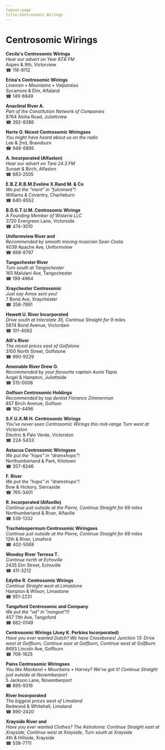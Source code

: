 ```yaml
---
layout:page
title:Centrosomic Wirings
---
```

# Centrosomic Wirings

**Cecila's Centrosomic Wirings**  
_Hear our advert on Year 67.6 FM_  
Aspen & 9th, Victorview  
☎ 116-8112



**Erina's Centrosomic Wirings**  
_Linemen • Mountains • Valparaiso_  
Sycamore & Elm, Alfaland  
☎ 149-8849



**Anaclinal River A.**  
_Part of the Constitution Network of Companies_  
8764 Aloha Road, Juliettview  
☎ 392-8386



**Nerte O. Nicest Centrosomic Wiringses**  
_You might have heard about us on the radio_  
Lee & 2nd, Bravoburn  
☎ 948-6895



**A. Incorporated (Alfaston)**  
_Hear our advert on Tara 24.3 FM_  
Sunset & Birch, Alfaston  
☎ 883-2505



**E.B.Z.R.B.M.Eveline X.Rand M. & Co**  
_We put the "ment" in "fulciment"!_  
Williams & Coventry, Charlieburn  
☎ 640-8552



**B.D.G.T.U.M. Centrosomic Wirings**  
_A Founding Member of Wisteria LLC_  
3720 Evergreen Lane, Victorside  
☎ 474-3010



**Uniformview River and**  
_Recommended by smooth moving musician Sean Costa_  
4039 Apache Ave, Uniformview  
☎ 668-8797



**Tangochester River**  
_Turn south at Tangochester_  
165 Malulani Ave, Tangochester  
☎ 199-4964



**Xraychester Centrosomic**  
_Just say Amos sent you!_  
7 Bond Ave, Xraychester  
☎ 358-7891



**Hewett U. River Incorporated**  
_Drive south at Interstate 35, Continue Straight for 9 miles_  
5874 Bond Avenue, Victordam  
☎ 101-4062



**Alli's River**  
_The nicest prices east of Golfstone_  
3100 North Street, Golfstone  
☎ 990-9229



**Amenable River Drew O.**  
_Recommended by your favourite captain Auria Tapia_  
Angel & Hampton, Juliettside  
☎ 515-0008



**Golfson Centrosomic Holdings**  
_Recommended by top dentist Florance Zimmerman_  
857 Birch Avenue, Golfson  
☎ 162-4496



**S.F.U.X.M.H. Centrosomic Wirings**  
_You've never seen Centrosomic Wirings this mid-range 
Turn west at Victorston_  
Electric & Palo Verde, Victorston  
☎ 224-5433



**Astacus Centrosomic Wiringses**  
_We put the "hops" in "dramshops"!_  
Northumberland & Park, Kilotown  
☎ 357-8246



**F. River**  
_We put the "hops" in "dramshops"!_  
Bow & Hickory, Sierraside  
☎ 765-3401



**R. Incorporated (Alfaville)**  
_Continue just outside at the Pierre, Continue Straight for 69 miles_  
Northumberland & River, Alfaville  
☎ 539-1332



**Trachelospermum Centrosomic Wiringses**  
_Continue just outside at the Pierre, Continue Straight for 69 miles_  
12th & River, Limaford  
☎ 402-5068



**Woodsy River Terresa T.**  
_Continue north at Echoville_  
2435 Elm Street, Echoville  
☎ 411-3212



**Edythe R. Centrosomic Wirings**  
_Continue Straight west at Limastone_  
Hampton & Wilson, Limastone  
☎ 951-2231



**Tangoford Centrosomic and Company**  
_We put the "od" in "nongod"!!!_  
457 11th Ave, Tangoford  
☎ 682-0149



**Centrosomic Wirings (Joey K. Perkins Incorporated)**  
_Have you ever wanted Dutch? We have Crossbones! 
Junction 13: Drive west at Golfburn, Continue east at Golfburn, Continue west at Golfburn_  
8693 Lincoln Ave, Golfburn  
☎ 708-1625



**Pains Centrosomic Wiringses**  
_You like Mackerel • Mountains • Harvey? We've got it! 
Continue Straight just outside at Novemberport_  
5 Jackson Lane, Novemberport  
☎ 695-9316



**River Incorporated**  
_The biggest prices west of Limaland_  
Redwood & Whitehall, Limaland  
☎ 890-2420



**Xrayside River and**  
_Have you ever wanted Clothes? 
The Astroloma: Continue Straight east at Xrayside, Continue west at Xrayside, Turn south at Xrayside_  
4th & Hillside, Xrayside  
☎ 538-7711



